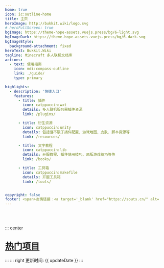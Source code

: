 ```yaml
---
home: true
icon: ic:outline-home
title: 主页
heroImage: http://bukkit.wiki/logo.svg
# heroFullScreen: true
bgImage: https://theme-hope-assets.vuejs.press/bg/6-light.svg
bgImageDark: https://theme-hope-assets.vuejs.press/bg/6-dark.svg
bgImageStyle:
  background-attachment: fixed
heroText: Bukkit.Wiki
tagline: Minecraft 多人联机文档库
actions:
  - text: 使用指南
    icon: mdi:compass-outline
    link: ./guide/
    type: primary

highlights:
  - description: '快捷入口'
    features:
      - title: 插件
        icon: catppuccin:wxt
        details: 多人联机服务器插件资源
        link: /plugins/

      - title: 衍生资源
        icon: catppuccin:unity
        details: 包括但不限于插件配置、游戏地图、皮肤、脚本资源等
        link: /resources/

      - title: 文字教程
        icon: catppuccin:lib
        details: 开服教程、插件使用技巧、原版游戏技巧等等
        link: /books/

      - title: 工具箱
        icon: catppuccin:makefile
        details: 开服工具箱
        link: /tools/


copyright: false
footer: <span>友情链接：<a target='_blank' href="https://souts.cn/" alt="Souts博客">Souts</a></span><span> - </span><br/>BukkitWiki | 版权所有 © 2024
---
```

<script setup>
const updateDate = '2024/9/11'


const data = [
  {
    name: 'Taboolib',
    desc: '跨平台服务端插件开发框架'
  },
  {
    name: 'Trmenu',
    desc: '菜单'
  },
  {
    name: 'MythicMobs',
    desc: '',

  }
]

</script>

<br>
<br>

::: center 
<h2 class='vp-feature-header'><a class="header-anchor" id="热门项目" href="#热门项目"  style="font-size:28px;font-weight:600;color: var(--text-color-lighter);">热门项目</a></h2>
:::
::: right
更新时间: {{ updateDate }}
:::

<div class="vp-card-container">
  <SiteInfo
    v-for="i in data"
    style="height: 220px;width: 320px"
    :name="i.name"
    :desc="i.desc"
    :url="i.url?i.url:('https://bukkit.wiki/plugins/plugins/'+i.name.toLowerCase())"
    :logo="i.logo?i.logo:('http://bukkit.wiki/logo.svg')"
    :preview="i.preview?i.preview:('http://bukkit.wiki/assets/image/card.png')"
  />
</div>